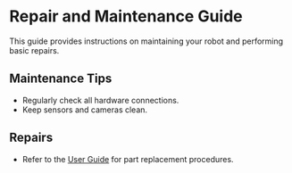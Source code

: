 # Repair and Maintenance Guide

This guide provides instructions on maintaining your robot and performing basic repairs.

## Maintenance Tips
- Regularly check all hardware connections.
- Keep sensors and cameras clean.

## Repairs
- Refer to the [User Guide](user_guide.md) for part replacement procedures.
